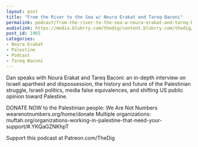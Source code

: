 ```yaml
---
layout: post
title: "From the River to the Sea w/ Noura Erakat and Tareq Baconi"
permalink: podcast/from-the-river-to-the-sea-w-noura-erakat-and-tareq-baconi
audiolink: https://media.blubrry.com/thedig/content.blubrry.com/thedig/The_Dig-EP_308-Palestine.mp3
post_id: 1965
categories: 
- Noura Erakat
- Palestine
- Podcast
- Tareq Baconi
---
```


Dan speaks with Noura Erakat and Tareq Baconi: an in-depth interview on Israeli apartheid and dispossession, the history and future of the Palestinian struggle, Israeli politics, media false equivalences, and shifting US public opinion toward Palestine.

DONATE NOW to the Palestinian people:
We Are Not Numbers wearenotnumbers.org/home/donate
Multiple organizations: muftah.org/organizations-working-in-palestine-that-need-your-support/#.YKQaGZNKhpT

Support this podcast at Patreon.com/TheDig
